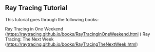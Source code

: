 ## Ray Tracing Tutorial


This tutorial goes through the following books:

Ray Tracing in One Weekend (https://raytracing.github.io/books/RayTracingInOneWeekend.html )
Ray Tracing: The Next Week (https://raytracing.github.io/books/RayTracingTheNextWeek.html)